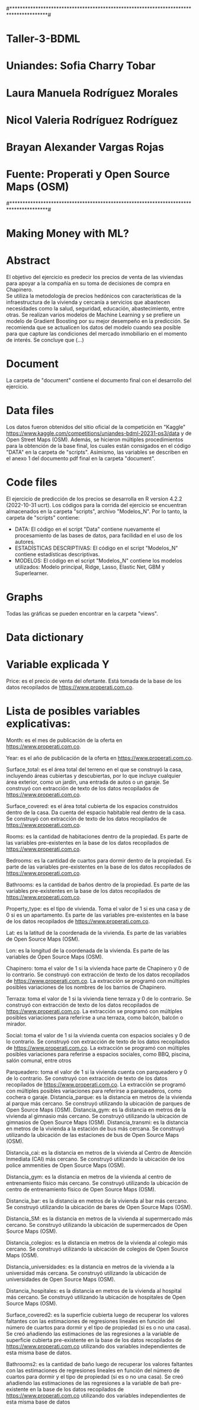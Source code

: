 #**************************************************************************************#
#                                    Taller-3-BDML                                     #
#                        Uniandes: Sofia Charry Tobar                                  #
#                                  Laura Manuela Rodríguez Morales                     #
#                                  Nicol Valeria Rodríguez Rodríguez                   #
#                                  Brayan Alexander Vargas Rojas                       #
#                          Fuente: Properati y Open Source Maps (OSM)                  #
#**************************************************************************************#


# Making Money with ML?

# Abstract

El objetivo del ejercicio es predecir los precios de venta de las viviendas para apoyar a la compañía en su toma de decisiones de compra en Chapinero.  
Se utiliza la metodología de precios hedónicos con características de la infraestructura de la vivienda y cercanía a servicios que abastecen necesidades
como la salud, seguridad, educación, abastecimiento, entre otras. Se realizan varios modelos de Machine Learning y se prefiere un modelo de Gradient Boosting
por su mejor desempeño en la predicción. Se recomienda que se actualicen los datos del modelo cuando sea posible para que capture las condiciones del mercado
inmobiliario en el momento de interés. Se concluye que (...)

# Document

La carpeta de "document" contiene el documento final con el desarrollo del ejercicio.

# Data files

Los datos fueron obtenidos del sitio oficial de la competición en "Kaggle" https://www.kaggle.com/competitions/uniandes-bdml-20231-ps3/data y de Open Street Maps (OSM).
Además, se hicieron múltiples procedimientos para la obtención de la base final, los cuales están consigados en el código "DATA" en la carpeta de "scripts".
Asímismo, las variables se describen en el anexo 1 del documento pdf final en la carpeta "document".

# Code files

El ejercicio de predicción de los precios se desarrolla en R version 4.2.2 (2022-10-31 ucrt).
Los códigos para la corrida del ejercicio se encuentran almacenados en la carpeta "scripts", archivo "Modelos_N". 
Por lo tanto, la carpeta de "scripts" contiene: 
- DATA: El código en el script "Data" contiene nuevamente el procesamiento de las bases de datos, para facilidad en el uso de los autores.
- ESTADÍSTICAS DESCRIPTIVAS: El código en el script "Modelos_N" contiene estadísticas descriptivas.
- MODELOS: El código en el script "Modelos_N" contiene los modelos utilizados: Modelo principal, Ridge, Lasso, Elastic Net, GBM y Superlearner.

# Graphs

Todas las gráficas se pueden encontrar en la carpeta "views".

# Data dictionary

# Variable explicada Y 
Price: es el precio de venta del ofertante. Está tomada de la base de los datos recopilados de https://www.properati.com.co.

# Lista de posibles variables explicativas: 

Month: es el mes de publicación de la oferta en https://www.properati.com.co.

Year: es el año de publicación de la oferta en https://www.properati.com.co.

Surface_total: es el área total del terreno en el que se construyó la casa, incluyendo áreas cubiertas y descubiertas, por lo que incluye cualquier área exterior, como un jardín, una entrada de autos o un garaje. Se construyó con extracción de texto de los datos recopilados de https://www.properati.com.co.

Surface_covered: es el área total cubierta de los espacios construidos dentro de la casa. Da cuenta del espacio habitable real dentro de la casa. Se construyó con extracción de texto de los datos recopilados de https://www.properati.com.co.

Rooms: es la cantidad de habitaciones dentro de la propiedad. Es parte de las variables pre-existentes en la base de los datos recopilados de https://www.properati.com.co.

Bedrooms: es la cantidad de cuartos para dormir dentro de la propiedad. Es parte de las variables pre-existentes en la base de los datos recopilados de https://www.properati.com.co.

Bathrooms: es la cantidad de baños dentro de la propiedad. Es parte de las variables pre-existentes en la base de los datos recopilados de https://www.properati.com.co.

Property_type: es el tipo de vivienda. Toma el valor de 1 si es una casa y de 0 si es un apartamento. Es parte de las variables pre-existentes en la base de los datos recopilados de https://www.properati.com.co.

Lat: es la latitud de la coordenada de la vivienda. Es parte de las variables de Open Source Maps (OSM).

Lon: es la longitud de la coordenada de la vivienda. Es parte de las variables de Open Source Maps (OSM).

Chapinero: toma el valor de 1 si la vivienda hace parte de Chapinero y 0 de lo contrario. Se construyó con extracción de texto de los datos recopilados de https://www.properati.com.co. La extracción se programó con múltiples posibles variaciones de los nombres de los barrios de Chapinero.

Terraza: toma el valor de 1 si la vivienda tiene terraza y 0 de lo contrario. Se construyó con extracción de texto de los datos recopilados de https://www.properati.com.co. La extracción se programó con múltiples posibles variaciones para referirse a una terraza, como balcón, balcón o mirador.

Social: toma el valor de 1 si la vivienda cuenta con espacios sociales y 0 de lo contrario. Se construyó con extracción de texto de los datos recopilados de https://www.properati.com.co. La extracción se programó con múltiples posibles variaciones para referirse a espacios sociales, como BBQ, piscina, salón comunal, entre otros

Parqueadero: toma el valor de 1 si la vivienda cuenta con parqueadero y 0 de lo contrario. Se construyó con extracción de texto de los datos recopilados de https://www.properati.com.co. La extracción se programó con múltiples posibles variaciones para referirse a parqueaderos, como cochera o garaje.
Distancia_parque: es la distancia en metros de la vivienda al parque más cercano. Se construyó utilizando la ubicación de parques de Open Source Maps (OSM).
Distancia_gym: es la distancia en metros de la vivienda al gimnasio más cercano. Se construyó utilizando la ubicación de gimnasios de Open Source Maps (OSM).
Distancia_transmi: es la distancia en metros de la vivienda a la estación de bus más cercana. Se construyó utilizando la ubicación de las estaciones de bus de Open Source Maps (OSM).

Distancia_cai: es la distancia en metros de la vivienda al Centro de Atención Inmediata (CAI) más cercano. Se construyó utilizando la ubicación de los police ammenities de Open Source Maps (OSM).

Distancia_gym: es la distancia en metros de la vivienda al centro de entrenamiento físico más cercano. Se construyó utilizando la ubicación de centro de entrenamiento físico de Open Source Maps (OSM).

Distancia_bar: es la distancia en metros de la vivienda al bar más cercano. Se construyó utilizando la ubicación de bares de Open Source Maps (OSM).

Distancia_SM: es la distancia en metros de la vivienda al supermercado más cercano. Se construyó utilizando la ubicación de supermercados de Open Source Maps (OSM).

Distancia_colegios: es la distancia en metros de la vivienda al colegio más cercano. Se construyó utilizando la ubicación de colegios de Open Source Maps (OSM).

Distancia_universidades: es la distancia en metros de la vivienda a la universidad más cercana. Se construyó utilizando la ubicación de universidades de Open Source Maps (OSM).

Distancia_hospitales: es la distancia en metros de la vivienda al hospital más cercano. Se construyó utilizando la ubicación de hospitales de Open Source Maps (OSM).

Surface_covered2: es la superficie cubierta luego de recuperar los valores faltantes con las estimaciones de regresiones lineales en función del número de cuartos para dormir y el tipo de propiedad (si es o no una casa). Se creó añadiendo las estimaciones de las regresiones a la variable de superficie cubierta pre-existente en la base de los datos recopilados de https://www.properati.com.co utilizando dos variables independientes de esta misma base de datos.

Bathrooms2: es la cantidad de baño luego de recuperar los valores faltantes con las estimaciones de regresiones lineales en función del número de cuartos para dormir y el tipo de propiedad (si es o no una casa). Se creó añadiendo las estimaciones de las regresiones a la variable de bañ pre-existente en la base de los datos recopilados de https://www.properati.com.co utilizando dos variables independientes de esta misma base de datos
